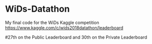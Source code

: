# WiDs-Datathon
My final code for the WiDs Kaggle competition
https://www.kaggle.com/c/wids2018datathon/leaderboard

#27th on the Public Leaderboard and 30th on the Private Leaderboard
